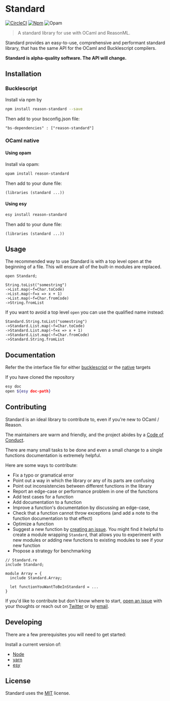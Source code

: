 # Standard

[![CircleCI](https://circleci.com/gh/Dean177/reason-standard.svg?style=shield)](https://circleci.com/gh/Dean177/reason-standard)
[![Npm](https://badge.fury.io/js/reason-standard.svg)](https://www.npmjs.com/package/reason-standard)
![Opam](https://img.shields.io/badge/opam_package-unpublished-yellow)

> A standard library for use with OCaml and ReasonML.

Standard provides an easy-to-use, comprehensive and performant standard library, that has the same API for the OCaml and Bucklescript compilers.

**Standard is alpha-quality software. The API will change.**

## Installation

### Bucklescript

Install via npm by

```sh
npm install reason-standard --save
```

Then add to your bsconfig.json file:

`"bs-dependencies" : ["reason-standard"]`

### OCaml native

#### Using opam

Install via opam:

```sh
opam install reason-standard
```

Then add to your dune file:

`(libraries (standard ...))`

#### Using esy

```sh
esy install reason-standard
```

Then add to your dune file:

`(libraries (standard ...))`

## Usage

The recommended way to use Standard is with a top level open at the beginning of a file. This will ensure all of the built-in modules are replaced.

```reason
open Standard;

String.toList("somestring")
->List.map(~f=Char.toCode)
->List.map(~f=x => x + 1)
->List.map(~f=Char.fromCode)
->String.fromList
```

If you want to avoid a top level `open` you can use the qualified name instead:

```reason
Standard.String.toList("somestring")
->Standard.List.map(~f=Char.toCode)
->Standard.List.map(~f=x => x + 1)
->Standard.List.map(~f=Char.fromCode)
->Standard.String.fromList
```

## Documentation

Refer the the interface file for either [bucklescript](./bucklescript/src/Standard.rei) or the [native](./native/src/Standard.rei) targets

If you have cloned the repository

```sh
esy doc
open ${esy doc-path}
```

## Contributing

Standard is an ideal library to contribute to, even if you're new to OCaml / Reason.

The maintainers are warm and friendly, and the project abides by a [Code of Conduct](./CODE_OF_CONDUCT.md).

There are many small tasks to be done and even a small change to a single functions documentation is extremely helpful.

Here are some ways to contribute:

- Fix a typo or gramatical error
- Point out a way in which the library or any of its parts are confusing
- Point out inconsistencies between different functions in the library
- Report an edge-case or performance problem in one of the functions
- Add test cases for a function
- Add documentation to a function
- Improve a function's documentation by discussing an edge-case,
- Check that a function cannot throw exceptions (and add a note to the function documentation to that effect)
- Optimize a function
- Suggest a new function by [creating an issue](https://github.com/Dean177/Standard/issues/new). You might find it helpful to create a module wrapping `Standard`, that allows you to experiment with new modules or adding new functions to existing modules to see if your new function
- Propose a strategy for benchmarking

```reason
// Standard.re
include Standard;

module Array = {
  include Standard.Array;

  let functionYouWantToBeInStandard = ...
}
```

If you'd like to contribute but don't know where to start, [open an
issue](https://github.com/Dean177/reason-standard/issues/new) with your thoughts
or reach out on [Twitter](https://twitter.com/Dean177) or by
[email](mailto:deanmerchant@gmail.com).

## Developing

There are a few prerequisites you will need to get started:

Install a current version of:

- [Node](https://nodejs.org/en/)
- [yarn](http://yarnpkg.com/)
- [esy](http://esy.sh)

## License

Standard uses the [MIT](./LICENSE) license.
